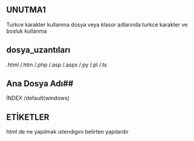 ## UNUTMA1 ##
Turkce karakter kullanma
dosya veya klasor adlarında 
turkce karakter ve 
bosluk kullanma

## dosya_uzantıları ##
.html /.htm /.php /.asp /.aspx /.py /.pl /.ts

## Ana Dosya Adı##
İNDEX /default(windows)

## ETİKETLER ##
html de ne yapılmak ıstendıgını belirten yapılardır